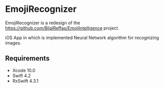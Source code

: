 # EmojiRecognizer

EmojiRecognizer is a redesign of the  https://github.com/BilalReffas/EmojiIntelligence project.

iOS App in which is implemented Neural Network algorithm for recognizing images. 

## Requirements

- Xcode 10.0
- Swift 4.2
- RxSwift 4.3.1

